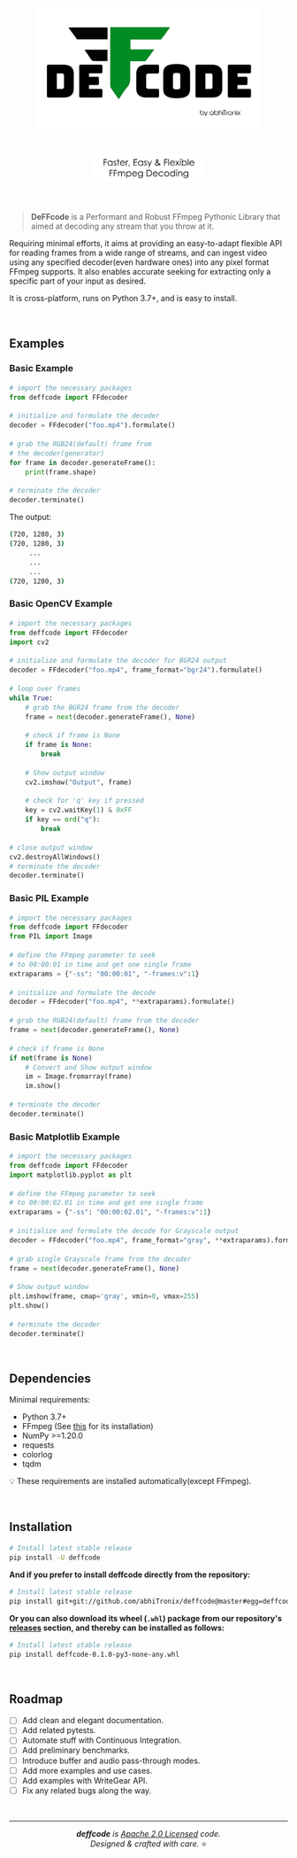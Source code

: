 <!--
===============================================
deffcode library source-code is deployed under the Apache 2.0 License:

Copyright (c) 2021 Abhishek Thakur(@abhiTronix) <abhi.una12@gmail.com>

Licensed under the Apache License, Version 2.0 (the "License");
you may not use this file except in compliance with the License.
You may obtain a copy of the License at

   http://www.apache.org/licenses/LICENSE-2.0

Unless required by applicable law or agreed to in writing, software
distributed under the License is distributed on an "AS IS" BASIS,
WITHOUT WARRANTIES OR CONDITIONS OF ANY KIND, either express or implied.
See the License for the specific language governing permissions and
limitations under the License.
===============================================
-->

<h1 align="center">
  <img src="docs/overrides/assets/images/deffcode.png" alt="VidGear" title="Logo designed by Abhishek Thakur(@abhiTronix), under CC-BY-NC-SA 4.0 License" width="80%"/>
</h1>
<h2 align="center">
  <img src="docs/overrides/assets/images/deffcode-tagline.png" alt="VidGear tagline" width="40%"/>
</h2>


&nbsp;

> **DeFFcode** is a Performant and Robust FFmpeg Pythonic Library that aimed at decoding any stream that you throw at it. 

Requiring minimal efforts, it aims at providing an easy-to-adapt flexible API for reading frames from a wide range of streams, and can ingest video using any specified decoder(even hardware ones) into any pixel format FFmpeg supports. It also enables accurate seeking for extracting only a specific part of your input as desired. 

It is cross-platform, runs on Python 3.7+, and is easy to install.

&nbsp;


## Examples

### Basic Example

```python
# import the necessary packages
from deffcode import FFdecoder

# initialize and formulate the decoder
decoder = FFdecoder("foo.mp4").formulate()

# grab the RGB24(default) frame from 
# the decoder(generator)
for frame in decoder.generateFrame():
	print(frame.shape)

# terminate the decoder
decoder.terminate()
```

The output:

```sh
(720, 1280, 3)
(720, 1280, 3)
     ...
     ...
     ...
(720, 1280, 3)
```

### Basic OpenCV Example

```python
# import the necessary packages
from deffcode import FFdecoder
import cv2

# initialize and formulate the decoder for BGR24 output
decoder = FFdecoder("foo.mp4", frame_format="bgr24").formulate()

# loop over frames
while True:
    # grab the BGR24 frame from the decoder
    frame = next(decoder.generateFrame(), None)

    # check if frame is None
    if frame is None:
        break
    
    # Show output window
    cv2.imshow("Output", frame)

    # check for 'q' key if pressed
    key = cv2.waitKey(1) & 0xFF
    if key == ord("q"):
        break

# close output window
cv2.destroyAllWindows()
# terminate the decoder
decoder.terminate()
```

### Basic PIL Example

```python
# import the necessary packages
from deffcode import FFdecoder
from PIL import Image

# define the FFmpeg parameter to seek 
# to 00:00:01 in time and get one single frame
extraparams = {"-ss": "00:00:01", "-frames:v":1}

# initialize and formulate the decode
decoder = FFdecoder("foo.mp4", **extraparams).formulate()

# grab the RGB24(default) frame from the decoder
frame = next(decoder.generateFrame(), None)

# check if frame is None
if not(frame is None)
    # Convert and Show output window
    im = Image.fromarray(frame)
    im.show()

# terminate the decoder
decoder.terminate()
```

### Basic Matplotlib Example

```python
# import the necessary packages
from deffcode import FFdecoder
import matplotlib.pyplot as plt

# define the FFmpeg parameter to seek 
# to 00:00:02.01 in time and get one single frame
extraparams = {"-ss": "00:00:02.01", "-frames:v":1}

# initialize and formulate the decode for Grayscale output
decoder = FFdecoder("foo.mp4", frame_format="gray", **extraparams).formulate()

# grab single Grayscale frame from the decoder
frame = next(decoder.generateFrame(), None)

# Show output window
plt.imshow(frame, cmap='gray', vmin=0, vmax=255)
plt.show()

# terminate the decoder
decoder.terminate()
```

&nbsp;

## Dependencies

Minimal requirements:
- Python 3.7+
- FFmpeg (See [this](https://abhitronix.github.io/vidgear/latest/gears/writegear/compression/advanced/ffmpeg_install/#ffmpeg-installation-instructions) for its installation)
- NumPy >=1.20.0
- requests
- colorlog
- tqdm

:bulb: These requirements are installed automatically(except FFmpeg).


&nbsp;

## Installation


```sh
# Install latest stable release
pip install -U deffcode
```

**And if you prefer to install deffcode directly from the repository:**

```sh
# Install latest stable release
pip install git+git://github.com/abhiTronix/deffcode@master#egg=deffcode
```

**Or you can also download its wheel (`.whl`) package from our repository's [releases](https://github.com/abhiTronix/deffcode/releases) section, and thereby can be installed as follows:**

```sh
# Install latest stable release
pip install deffcode-0.1.0-py3-none-any.whl
```

&nbsp;

## Roadmap

- [ ] Add clean and elegant documentation.
- [ ] Add related pytests.
- [ ] Automate stuff with Continuous Integration.
- [ ] Add preliminary benchmarks.
- [ ] Introduce buffer and audio pass-through modes.
- [ ] Add more examples and use cases.
- [ ] Add examples with WriteGear API.
- [ ] Fix any related bugs along the way. 

&nbsp;

----

<p align="center"><i><b>deffcode</b> is <a href="https://github.com/abhiTronix/deffcode/blob/master/LICENSE.md">Apache 2.0 Licensed</a> code.<br/>Designed & crafted with care.</i> ⭐️</p>